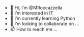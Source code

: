 - 👋 Hi, I’m @MRoccazzella
- 👀 I’m interested in IT
- 🌱 I’m currently learning Python
- 💞️ I’m looking to collaborate on ...
- 📫 How to reach me ...

<!---
MRoccazzella/MRoccazzella is a ✨ special ✨ repository because its `README.md` (this file) appears on your GitHub profile.
You can click the Preview link to take a look at your changes.
--->
